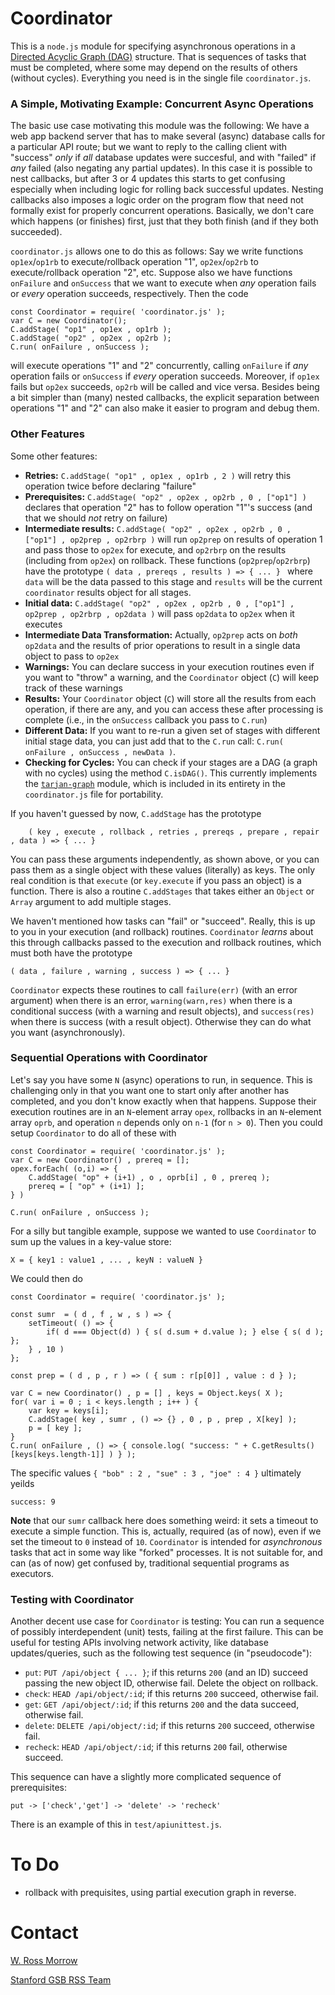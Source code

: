 # Coordinator

This is a `node.js` module for specifying asynchronous operations in a [Directed Acyclic Graph (DAG)](https://en.wikipedia.org/wiki/Directed_acyclic_graph) structure. That is sequences of tasks that must be completed, where some may depend on the results of others (without cycles). Everything you need is in the single file `coordinator.js`. 

### A Simple, Motivating Example: Concurrent Async Operations

The basic use case motivating this module was the following: We have a web app backend server that has to make several (async) database calls for a particular API route; but we want to reply to the calling client with "success" _only_ if *all* database updates were succesful, and with "failed" if *any* failed (also negating any partial updates). In this case it is possible to nest callbacks, but after 3 or 4 updates this starts to get confusing especially when including logic for rolling back successful updates. Nesting callbacks also imposes a logic order on the program flow that need not formally exist for properly concurrent operations. Basically, we don't care which happens (or finishes) first, just that they both finish (and if they both succeeded). 

`coordinator.js` allows one to do this as follows: Say we write functions `op1ex`/`op1rb` to execute/rollback operation "1", `op2ex`/`op2rb` to execute/rollback operation "2", etc. Suppose also we have functions `onFailure` and `onSuccess` that we want to execute when *any* operation fails or *every* operation succeeds, respectively. Then the code
```
const Coordinator = require( 'coordinator.js' );
var C = new Coordinator();
C.addStage( "op1" , op1ex , op1rb );
C.addStage( "op2" , op2ex , op2rb );
C.run( onFailure , onSuccess );
```
will execute operations "1" and "2" concurrently, calling `onFailure` if *any* operation fails or `onSuccess` if *every* operation succeeds. Moreover, if `op1ex` fails but `op2ex` succeeds, `op2rb` will be called and vice versa. Besides being a bit simpler than (many) nested callbacks, the explicit separation between operations "1" and "2" can also make it easier to program and debug them. 

### Other Features

Some other features: 

* **Retries:** `C.addStage( "op1" , op1ex , op1rb , 2 )` will retry this operation twice before declaring "failure"
* **Prerequisites:** `C.addStage( "op2" , op2ex , op2rb , 0 , ["op1"] )` declares that operation "2" has to follow operation "1"'s success (and that we should _not_ retry on failure)
* **Intermediate results:** `C.addStage( "op2" , op2ex , op2rb , 0 , ["op1"] , op2prep , op2rbrp )` will run `op2prep` on results of operation 1 and pass those to `op2ex` for execute, and `op2rbrp` on the results (including from `op2ex`) on rollback. These functions (`op2prep`/`op2rbrp`) have the prototype ```( data , prereqs , results ) => { ... } ``` where `data` will be the data passed to this stage and `results` will be the current `coordinator` results object for all stages. 
* **Initial data:** `C.addStage( "op2" , op2ex , op2rb , 0 , ["op1"] , op2prep , op2rbrp , op2data )` will pass `op2data` to `op2ex` when it executes 
* **Intermediate Data Transformation:** Actually, `op2prep` acts on _both_ `op2data` and the results of prior operations to result in a single data object to pass to `op2ex`
* **Warnings:** You can declare success in your execution routines even if you want to "throw" a warning, and the `Coordinator` object (`C`) will keep track of these warnings
* **Results:** Your `Coordinator` object (`C`) will store all the results from each operation, if there are any, and you can access these after processing is complete (i.e., in the `onSuccess` callback you pass to `C.run`)
* **Different Data:** If you want to re-run a given set of stages with different initial stage data, you can just add that to the `C.run` call: `C.run( onFailure , onSuccess , newData )`. 
* **Checking for Cycles:** You can check if your stages are a DAG (a graph with no cycles) using the method `C.isDAG()`. This currently implements the [`tarjan-graph`](https://github.com/tmont/tarjan-graph) module, which is included in its entirety in the `coordinator.js` file for portability. 

If you haven't guessed by now, `C.addStage` has the prototype 
```
	( key , execute , rollback , retries , prereqs , prepare , repair , data ) => { ... }
```
You can pass these arguments independently, as shown above, or you can pass them as a single object with these values (literally) as keys. The only real condition is that `execute` (or `key.execute` if you pass an object) is a function. There is also a routine `C.addStages` that takes either an `Object` or `Array` argument to add multiple stages. 

We haven't mentioned how tasks can "fail" or "succeed". Really, this is up to you in your execution (and rollback) routines. `Coordinator` _learns_ about this through callbacks passed to the execution and rollback routines, which must both have the prototype
```
( data , failure , warning , success ) => { ... }
```
`Coordinator` expects these routines to call `failure(err)` (with an error argument) when there is an error, `warning(warn,res)` when there is a conditional success (with a warning and result objects), and `success(res)` when there is success (with a result object). Otherwise they can do what you want (asynchronously). 

### Sequential Operations with Coordinator

Let's say you have some `N` (async) operations to run, in sequence. This is challenging only in that you want one to start only after another has completed, and you don't know exactly when that happens. Suppose their execution routines are in an `N`-element array `opex`, rollbacks in an `N`-element array `oprb`, and operation `n` depends only on `n-1` (for `n > 0`). Then you could setup `Coordinator` to do all of these with
```
const Coordinator = require( 'coordinator.js' );
var C = new Coordinator() , prereq = [];
opex.forEach( (o,i) => {
	C.addStage( "op" + (i+1) , o , oprb[i] , 0 , prereq );
	prereq = [ "op" + (i+1) ];
} )

C.run( onFailure , onSuccess );
```

For a silly but tangible example, suppose we wanted to use `Coordinator` to sum up the values in a key-value store: 
```
X = { key1 : value1 , ... , keyN : valueN }
```
We could then do 
```
const Coordinator = require( 'coordinator.js' );

const sumr  = ( d , f , w , s ) => { 
	setTimeout( () => {
		if( d === Object(d) ) { s( d.sum + d.value ); } else { s( d ); };
	} , 10 )
};

const prep = ( d , p , r ) => ( { sum : r[p[0]] , value : d } );

var C = new Coordinator() , p = [] , keys = Object.keys( X );
for( var i = 0 ; i < keys.length ; i++ ) {
	var key = keys[i];
	C.addStage( key , sumr , () => {} , 0 , p , prep , X[key] );
	p = [ key ];
}
C.run( onFailure , () => { console.log( "success: " + C.getResults()[keys[keys.length-1]] ) } );
```
The specific values `{ "bob" : 2 , "sue" : 3 , "joe" : 4 }` ultimately yeilds
```
success: 9
```

**Note** that our `sumr` callback here does something weird: it sets a timeout to execute a simple function. This is, actually, required (as of now), even if we set the timeout to `0` instead of `10`. `Coordinator` is intended for _asynchronous_ tasks that act in some way like "forked" processes. It is not suitable for, and can (as of now) get confused by, traditional sequential programs as executors. 

### Testing with Coordinator

Another decent use case for `Coordinator` is testing: You can run a sequence of possibly interdependent (unit) tests, failing at the first failure. This can be useful for testing APIs involving network activity, like database updates/queries, such as the following test sequence (in "pseudocode"): 

* `put`: `PUT /api/object { ... }`; if this returns `200` (and an ID) succeed passing the new object ID, otherwise fail. Delete the object on rollback.
* `check`: `HEAD /api/object/:id`; if this returns `200` succeed, otherwise fail.
* `get`: `GET /api/object/:id`; if this returns `200` and the data succeed, otherwise fail.
* `delete`: `DELETE /api/object/:id`; if this returns `200` succeed, otherwise fail.
* `recheck`: `HEAD /api/object/:id`; if this returns `200` fail, otherwise succeed.

This sequence can have a slightly more complicated sequence of prerequisites: 
```
put -> ['check','get'] -> 'delete' -> 'recheck'
```
There is an example of this in `test/apiunittest.js`. 

# To Do

* rollback with prequisites, using partial execution graph in reverse. 

# Contact 

[W. Ross Morrow](wrossmorrow@stanford.edu)

[Stanford GSB RSS Team](mailto:gsb_circle_research@stanford.edu)



